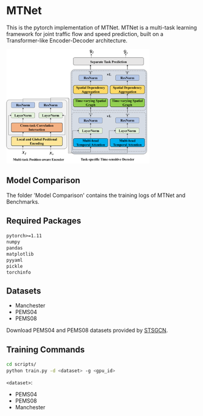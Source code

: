 # MTNet
This is the pytorch implementation of MTNet. MTNet is a multi-task learning framework for joint traffic flow and speed prediction, built on a Transformer-like Encoder-Decoder architecture. 

<img src="Figures/model.jpg" height="300"/>

## Model Comparison
The folder 'Model Comparison' contains the training logs of MTNet and Benchmarks.

## Required Packages

```
pytorch>=1.11
numpy
pandas
matplotlib
pyyaml
pickle
torchinfo
```

## Datasets
- Manchester
- PEMS04
- PEMS08

Download PEMS04 and PEMS08 datasets provided by [STSGCN](https://github.com/Davidham3/STSGCN).

## Training Commands

```bash
cd scripts/
python train.py -d <dataset> -g <gpu_id>
```

`<dataset>`:
- PEMS04
- PEMS08
- Manchester

